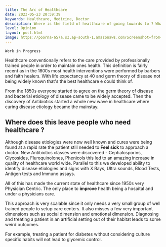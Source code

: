 ```yaml
---
title: The Arc of Healthcare
date: 2023-05-23 20:59:39
keywords: Healthcare, Medicine, Doctor
description: Where is the field of healthcare of going towards to ? What does AI mean for healthcare ?
level: Opinion
layout: post.html
image: https://poorna-657a.s3.ap-south-1.amazonaws.com/Screenshot+from+2022-10-18+18-44-04.png
---
```


```
Work in Progress
```

Healthcare conventionally refers to the care provided by professionally trained people in order to maintain ones health. This definition is fairly recent as in the 1800s most health interventions were performed by barbers and faith healers. With life expectancy at 40 and germ theory of disease not being widely known that's the best healthcare e could think of.

From the 1850s everyone started to agree on the germ theory of disease and bacterial etiology of disease came to be widely accepted. Then the discovery of Antibiotics started a whole new wave in healthcare where curing disease etiology became the mainstay.

## Where does this leave people who need healthcare ?
Although disease etiologies were now well known and cures were being found at a rapid rate the patient still needed to **Feel sick** to approach a doctor. New Antibiotics classes were discovered - Cephalosporins, Glycosides, Fluroquinolones, Phenicols this led to an amazing increase in quality of healthcare world wide. Parallel to this we developed ability to identify disease etiologies and signs with X Rays, Ultra sounds, Blood Tests, Antigen tests and Immuno assays. 

All of this has made the current state of healthcare since 1950s very Physician Centric. The only place to **improve** health being a hospital and under a physicians care. 

This approach is very scalable since it only needs a very small group of well trained people to setup care centers. It also misses a few very important dimensions such as social dimension and emotional dimension. Diagnosing and treating a patient in an artificial setting out of their habitat leads to some weird outcomes. 

For example, treating a patient for diabetes without considering culture specific habits will not lead to glycemic control. 


